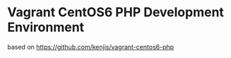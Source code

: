 # Vagrant CentOS6 PHP Development Environment

based on https://github.com/kenjis/vagrant-centos6-php